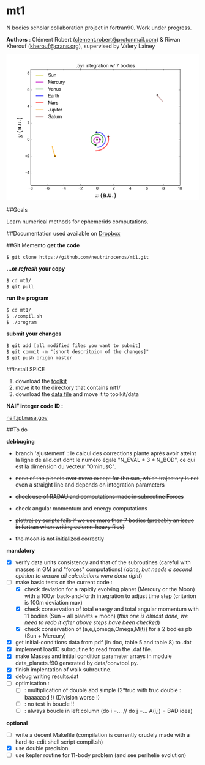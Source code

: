 # mt1
N bodies scholar collaboration project in fortran90. Work under progress.

**Authors** : Clément Robert (clement.robert@protonmail.com) & Riwan Kherouf (kherouf@crans.org), supervised by Valery Lainey

![illustration](img/6m7bodies_t.png?raw=true)


##Goals

Learn numerical methods for ephemerids computations.

##Documentation used
available on [Dropbox](https://www.dropbox.com/sh/48ggibduzgidf6v/AAB1_qRgjvUp0z6cd0Wd-8Wna?dl=0)

##Git Memento
**get the code**
  
    $ git clone https://github.com/neutrinoceros/mt1.git

**...or *refresh* your copy**

    $ cd mt1/
    $ git pull

**run the program**

    $ cd mt1/
    $ ./compil.sh
    $ ./program

**submit your changes**
  
    $ git add [all modified files you want to submit]
    $ git commit -m "[short descritpion of the changes]"
    $ git push origin master

##install SPICE 

 1. download the [toolkit](http://naif.jpl.nasa.gov/naif/toolkit_FORTRAN.html)
 2. move it to the directory that contains mt1/
 3. download the [data file](http://naif.jpl.nasa.gov/pub/naif/generic_kernels/spk/planets/de430.bsp) and move it to toolkit/data

**NAIF integer code ID :**

[naif.jpl.nasa.gov](http://naif.jpl.nasa.gov/pub/naif/toolkit_docs/FORTRAN/req/naif_ids.html)

##To do

**debbuging**

* branch 'ajustement' : le calcul des corrections plante après avoir atteint la ligne de alld.dat dont le numéro égale "N\_EVAL * 3 * N\_BOD", ce qui est la dimension du vecteur "OminusC".
 
* ~~none of the planets ever move except for the sun, which trajectory is not even a straight line and depends on integration parameters~~
* ~~check use of RADAU and computations made in subroutine Forces~~
* check angular momentum and energy computations
* ~~plottraj.py scripts fails if we use more than 7 bodies (probably an issue in fortran when writing column-heavy files)~~
* ~~the moon is not initialized correctly~~

**mandatory**

* [x] verify data units consistency and that of the subroutines (careful with masses in GM and "forces" computations) (*done, but needs a second opinion to ensure all calculations were done right*)
* [ ] make basic tests on the current code :
  - [x] check deviation for a rapidly evolving planet (Mercury or the Moon) with a 100yr back-and-forth integration to adjust time step (criterion is 100m deviation max)
  - [x] check conservation of total energy and total angular momentum with 11 bodies (Sun + all planets + moon) (*this one is almost done, we need to redo it after above steps have been checked*)
  - [x] check conservation of (a,e,i,omega,Omega,M(t)) for a 2 bodies pb (Sun + Mercury)
* [x] get initial-conditions data from pdf (in doc, table 5 and table 8) to .dat
* [x] implement loadIC subroutine to read from the .dat file.
* [x] make Masses and initial condition parameter arrays in module data_planets.f90 generated by data/convtool.py.
* [x] finish implentation of walk subroutine.
* [x] debug writing results.dat
* [ ] optimisation :
  - [ ] : multiplication of double abd simple (2*truc with truc double : baaaaaad !) (Division worse !)
  - [ ] : no test in boucle !!
  - [ ] : always boucle in left column (do i =... // do j =...     A(i,j)          =  BAD idea) 

**optional**

* [ ] write a decent Makefile (compilation is currently crudely made with a hard-to-edit shell script compil.sh)
* [x] use double precision
* [ ] use kepler routine for 11-body problem (and see perihelie evolution)
